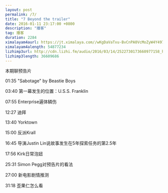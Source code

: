 ```yaml
---
layout: post
permalink: /7/
title: "7 Beyond the trailer"
date: 2016-01-11 23:17:00 +0800
description: "播客"
tag: 播客 
duration: 2284
ximalayam4aurl: https://jt.ximalaya.com//wKgDaVaTxu-BvCnPA0VcMoZyW4Y497.mp3.m4a?channel=rss&amp;album_id=3135361&amp;track_id=11488609&amp;uid=6418191&amp;jt=https://audio.xmcdn.com/group10/M0A/E1/87/wKgDaVaTxu-BvCnPA0VcMoZyW4Y497.mp3
ximalayam4alength: 54877234
lizhimp3url: http://cdn.lizhi.fm/audio/2016/03/14/2522730173660977158_hd.mp3
lizhimp3length: 36609686
---   
```


本期聊预告片

01:35 "Sabotage" by Beastie Boys

03:40 第一幕发生的位置：U.S.S. Franklin

07:55 Enterprise遍体鳞伤

12:27 迪拜

13:40 Yorktown

15:00 反派Krall

16:45 导演Justin Lin说故事发生在5年探索任务的第2.5年

17:56 Kirk日常泡妞

25:31 Simon Pegg对预告片的看法

27:00 新电影剧情推测

31:18 歪果仁怎么看
